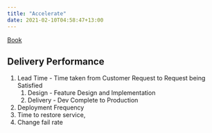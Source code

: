 ```yaml
---
title: "Accelerate"
date: 2021-02-10T04:58:47+13:00
---
```


[Book](https://www.amazon.com/Accelerate-Software-Performing-Technology-Organizations/dp/1942788339)

## Delivery Performance
1. Lead Time - Time taken from Customer Request to Request being Satisfied
    1. Design - Feature Design and Implementation
    2. Delivery - Dev Complete to Production
2. Deployment Frequency
3. Time to restore service,
4. Change fail rate
